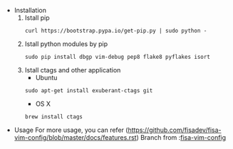 - Installation
    1. Istall pip 
        ```
        curl https://bootstrap.pypa.io/get-pip.py | sudo python - 
        ```
    2. Istall python modules by pip 
        ```
        sudo pip install dbgp vim-debug pep8 flake8 pyflakes isort 
        ```
    3. Istall ctags and other application 
        * Ubuntu
        ```
        sudo apt-get install exuberant-ctags git 
        ```
        * OS X
        ```
        brew install ctags
        ```
- Usage
    For more usage, you can refer (https://github.com/fisadev/fisa-vim-config/blob/master/docs/features.rst)
Branch from :[fisa-vim-config](https://github.com/fisadev/fisa-vim-config)
